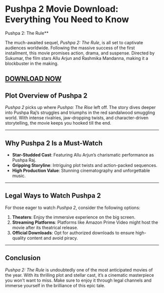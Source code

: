 # **Pushpa 2 Movie Download: Everything You Need to Know**

 Pushpa 2: The Rule**

The much-awaited sequel, *Pushpa 2: The Rule*, is all set to captivate audiences worldwide. Following the massive success of the first installment, this movie promises action, drama, and suspense. Directed by Sukumar, the film stars Allu Arjun and Rashmika Mandanna, making it a blockbuster in the making.

[DOWNLOAD NOW](https://linksfly.net/pushpa)
---

## **Plot Overview of Pushpa 2**

*Pushpa 2* picks up where *Pushpa: The Rise* left off. The story dives deeper into Pushpa Raj’s struggles and triumphs in the red sandalwood smuggling world. With intense rivalries, jaw-dropping twists, and character-driven storytelling, the movie keeps you hooked till the end.

---

## **Why Pushpa 2 Is a Must-Watch**

- **Star-Studded Cast**: Featuring Allu Arjun’s charismatic performance as Pushpa Raj.
- **Gripping Storyline**: Intriguing plot twists and action-packed sequences.
- **High Production Value**: Stunning cinematography and unforgettable music.

---

## **Legal Ways to Watch Pushpa 2**

For those eager to watch *Pushpa 2*, consider the following options:  

1. **Theaters**: Enjoy the immersive experience on the big screen.  
2. **Streaming Platforms**: Platforms like Amazon Prime Video might host the movie after its theatrical release.  
3. **Official Downloads**: Opt for authorized downloads to ensure high-quality content and avoid piracy.


---

## **Conclusion**

*Pushpa 2: The Rule* is undoubtedly one of the most anticipated movies of the year. With its thrilling plot and stellar cast, it’s a cinematic masterpiece you won’t want to miss. Make sure to enjoy it through legal channels and immerse yourself in the brilliance of this epic tale.  
